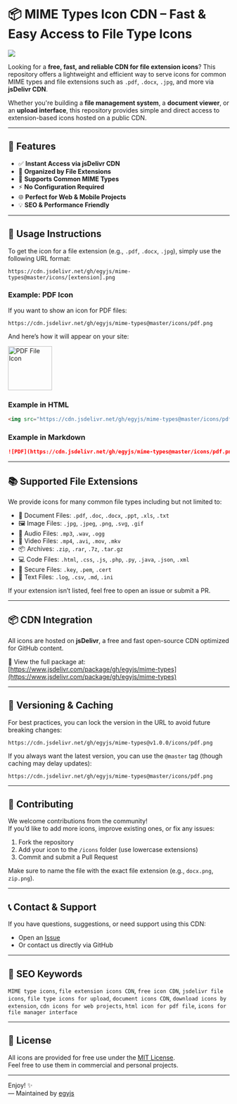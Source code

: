 
# 📦 MIME Types Icon CDN – Fast & Easy Access to File Type Icons

[![](https://data.jsdelivr.com/v1/package/gh/egyjs/mime-types/badge)](https://www.jsdelivr.com/package/gh/egyjs/mime-types)

Looking for a **free, fast, and reliable CDN for file extension icons**? This repository offers a lightweight and efficient way to serve icons for common MIME types and file extensions such as `.pdf`, `.docx`, `.jpg`, and more via **jsDelivr CDN**.

Whether you're building a **file management system**, a **document viewer**, or an **upload interface**, this repository provides simple and direct access to extension-based icons hosted on a public CDN.

---

## 🚀 Features

- ✅ **Instant Access via jsDelivr CDN**
- 📁 **Organized by File Extensions**
- 🧩 **Supports Common MIME Types**
- ⚡ **No Configuration Required**
- 🌐 **Perfect for Web & Mobile Projects**
- 💡 **SEO & Performance Friendly**

---

## 🔧 Usage Instructions

To get the icon for a file extension (e.g., `.pdf`, `.docx`, `.jpg`), simply use the following URL format:

```
https://cdn.jsdelivr.net/gh/egyjs/mime-types@master/icons/[extension].png
```

### Example: PDF Icon

If you want to show an icon for PDF files:

```
https://cdn.jsdelivr.net/gh/egyjs/mime-types@master/icons/pdf.png
```

And here’s how it will appear on your site:

<img src="https://cdn.jsdelivr.net/gh/egyjs/mime-types@master/icons/pdf.png" width="100" alt="PDF File Icon">

### Example in HTML

```html
<img src="https://cdn.jsdelivr.net/gh/egyjs/mime-types@master/icons/pdf.png" alt="PDF Icon" width="40">
```

### Example in Markdown

```markdown
![PDF](https://cdn.jsdelivr.net/gh/egyjs/mime-types@master/icons/pdf.png)
```

---

## 📚 Supported File Extensions

We provide icons for many common file types including but not limited to:

- 📄 Document Files: `.pdf`, `.doc`, `.docx`, `.ppt`, `.xls`, `.txt`
- 🖼️ Image Files: `.jpg`, `.jpeg`, `.png`, `.svg`, `.gif`
- 🎵 Audio Files: `.mp3`, `.wav`, `.ogg`
- 🎥 Video Files: `.mp4`, `.avi`, `.mov`, `.mkv`
- 📦 Archives: `.zip`, `.rar`, `.7z`, `.tar.gz`
- 💻 Code Files: `.html`, `.css`, `.js`, `.php`, `.py`, `.java`, `.json`, `.xml`
- 🔐 Secure Files: `.key`, `.pem`, `.cert`
- 📜 Text Files: `.log`, `.csv`, `.md`, `.ini`

If your extension isn’t listed, feel free to open an issue or submit a PR.

---

## 📦 CDN Integration

All icons are hosted on **jsDelivr**, a free and fast open-source CDN optimized for GitHub content.

🔗 View the full package at:  
[https://www.jsdelivr.com/package/gh/egyjs/mime-types](https://www.jsdelivr.com/package/gh/egyjs/mime-types)

---

## 🔄 Versioning & Caching

For best practices, you can lock the version in the URL to avoid future breaking changes:

```
https://cdn.jsdelivr.net/gh/egyjs/mime-types@v1.0.0/icons/pdf.png
```

If you always want the latest version, you can use the `@master` tag (though caching may delay updates):

```
https://cdn.jsdelivr.net/gh/egyjs/mime-types@master/icons/pdf.png
```

---

## 🙌 Contributing

We welcome contributions from the community!  
If you’d like to add more icons, improve existing ones, or fix any issues:

1. Fork the repository
2. Add your icon to the `/icons` folder (use lowercase extensions)
3. Commit and submit a Pull Request

Make sure to name the file with the exact file extension (e.g., `docx.png`, `zip.png`).

---

## 📞 Contact & Support

If you have questions, suggestions, or need support using this CDN:

- Open an [Issue](https://github.com/egyjs/mime-types/issues)
- Or contact us directly via GitHub

---

## 🔎 SEO Keywords

`MIME type icons`, `file extension icons CDN`, `free icon CDN`, `jsdelivr file icons`, `file type icons for upload`, `document icons CDN`, `download icons by extension`, `cdn icons for web projects`, `html icon for pdf file`, `icons for file manager interface`

---

## 📄 License

All icons are provided for free use under the [MIT License](LICENSE).  
Feel free to use them in commercial and personal projects.

---

Enjoy! ✨  
— Maintained by [egyjs](https://github.com/egyjs)
